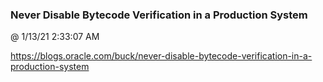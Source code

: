 ﻿

### Never Disable Bytecode Verification in a Production System
@ 1/13/21 2:33:07 AM

https://blogs.oracle.com/buck/never-disable-bytecode-verification-in-a-production-system
